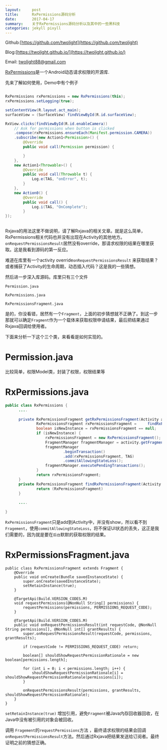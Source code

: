 ```yaml
---
layout:     post
title:      RxPermissions源码分析
date:       2017-04-17
summary:    关于RxPermissions源码分析以及其中的一些黑科技
categories: jekyll pixyll
---
```


Github:[https://github.com/twolight](https://github.com/twolight)

Blog:[https://twolight.github.io/](https://twolight.github.io/)

Email: [twolight88@gmail.com](twolight88@gmail.com)



[RxPermissions](https://github.com/tbruyelle/RxPermissions)是一个Android动态请求权限的开源库.



先来了解如何使用，Demo中有个例子



```java

RxPermissions rxPermissions = new RxPermissions(this);
rxPermissions.setLogging(true);

setContentView(R.layout.act_main);
surfaceView = (SurfaceView) findViewById(R.id.surfaceView);

RxView.clicks(findViewById(R.id.enableCamera))
	// Ask for permissions when button is clicked
	.compose(rxPermissions.ensureEach(Manifest.permission.CAMERA))
	.subscribe(new Action1<Permission>() {
		@Override
		public void call(Permission permission) {

		}
	},
	new Action1<Throwable>() {
		@Override
		public void call(Throwable t) {
			Log.e(TAG, "onError", t);
		}
	},
	new Action0() {
		@Override
		public void call() {
			Log.i(TAG, "OnComplete");
		}
});
    
```



Rxjava的用法这里不做说明，请了解Rxjava的相关文章。就是这么简单，RxPermissions相关代码也并没有出现在Activity的其他地方。`onRequestPermissionsResult`居然没有override，那请求权限的结果在哪里获取。这是我看到源码的第一反应。



难道在库里有一个activity override`onRequestPermissionsResult` 来获取结果？或者捕获了Activity的生命周期，动态插入代码？这是我的一些猜想。



然后进一步深入库源码。库里只有三个文件

`Permission.java`  

`RxPermissions.java`

`RxPermissionsFragment.java`



是的，你没看错，居然有一个`Fragment`，上面的初步猜想就不正确了。到这一步那就可以确定`Fragment`作为一个载体来获取权限申请结果，最后把结果通过Rxjava回调给使用者。

下面来分析一下这个三个类，来看看是如何实现的。

# Permission.java

比较简单，权限Model类，封装了权限，权限结果等

# RxPermissions.java



```java
public class RxPermissions {
  	  ....
          
      private RxPermissionsFragment getRxPermissionsFragment(Activity activity) {
              RxPermissionsFragment rxPermissionsFragment = 	findRxPermissionsFragment(activity);
              boolean isNewInstance = rxPermissionsFragment == null;
              if (isNewInstance) {
                  rxPermissionsFragment = new RxPermissionsFragment();
                  FragmentManager fragmentManager = activity.getFragmentManager();
                  fragmentManager
                          .beginTransaction()
                          .add(rxPermissionsFragment, TAG)
                          .commitAllowingStateLoss();
                  fragmentManager.executePendingTransactions();
              }
              return rxPermissionsFragment;
      }
      private RxPermissionsFragment findRxPermissionsFragment(Activity activity) {
              return (RxPermissionsFragment) 									activity.getFragmentManager().findFragmentByTag(TAG);
      }
  
  	  ....
  
}


```



`RxPermissionsFragment`只是add到Activity中，并没有show，所以看不到`Fragement`，使用`commitAllowingStateLoss`，将不保证UI状态的丢失，这正是我们需要的，因为就是要在`后台`默默的获取权限的结果。



# RxPermissionsFragment.java



```
public class RxPermissionsFragment extends Fragment {
	@Override
    public void onCreate(Bundle savedInstanceState) {
        super.onCreate(savedInstanceState);
        setRetainInstance(true);
    }
    
	@TargetApi(Build.VERSION_CODES.M)
    void requestPermissions(@NonNull String[] permissions) {
        requestPermissions(permissions, PERMISSIONS_REQUEST_CODE);
    }

    @TargetApi(Build.VERSION_CODES.M)
    public void onRequestPermissionsResult(int requestCode, @NonNull String permissions[], @NonNull int[] grantResults) {
        super.onRequestPermissionsResult(requestCode, permissions, grantResults);

        if (requestCode != PERMISSIONS_REQUEST_CODE) return;

        boolean[] shouldShowRequestPermissionRationale = new boolean[permissions.length];

        for (int i = 0; i < permissions.length; i++) {
            shouldShowRequestPermissionRationale[i] = shouldShowRequestPermissionRationale(permissions[i]);
        }

        onRequestPermissionsResult(permissions, grantResults, shouldShowRequestPermissionRationale);
    }
}
```



`setRetainInstance(true)` 增加引用，避免`Fragment`被Java内存回收器回收，在Java中没有被引用的对象会被回收。

调用 `Fragement`的`requestPermissions`方法 ，最终请求权限的结果会回调`onRequestPermissionsResult`方法。然后通过Rxjava把结果发送给订阅者。最终证明之前的猜想正确。















